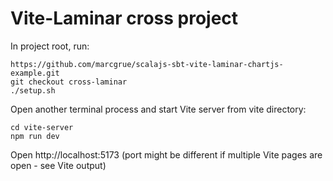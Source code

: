 # Vite-Laminar cross project

In project root, run:

    https://github.com/marcgrue/scalajs-sbt-vite-laminar-chartjs-example.git
    git checkout cross-laminar
    ./setup.sh

Open another terminal process and start Vite server from vite directory:

    cd vite-server
    npm run dev

Open http://localhost:5173 (port might be different if multiple Vite pages are open - see Vite output)
